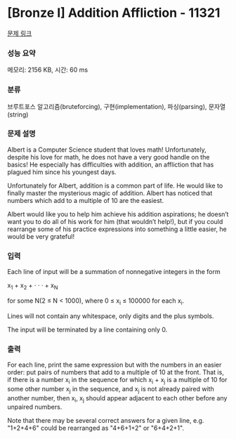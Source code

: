 # [Bronze I] Addition Affliction - 11321 

[문제 링크](https://www.acmicpc.net/problem/11321) 

### 성능 요약

메모리: 2156 KB, 시간: 60 ms

### 분류

브루트포스 알고리즘(bruteforcing), 구현(implementation), 파싱(parsing), 문자열(string)

### 문제 설명

<p>Albert is a Computer Science student that loves math! Unfortunately, despite his love for math, he does not have a very good handle on the basics! He especially has difficulties with addition, an affliction that has plagued him since his youngest days.</p>

<p>Unfortunately for Albert, addition is a common part of life. He would like to finally master the mysterious magic of addition. Albert has noticed that numbers which add to a multiple of 10 are the easiest.</p>

<p>Albert would like you to help him achieve his addition aspirations; he doesn’t want you to do all of his work for him (that wouldn’t help!), but if you could rearrange some of his practice expressions into something a little easier, he would be very grateful!</p>

### 입력 

 <p>Each line of input will be a summation of nonnegative integers in the form</p>

<p>x<sub>1</sub> + x<sub>2</sub> + · · · + x<sub>N</sub></p>

<p>for some N(2 ≤ N < 1000), where 0 ≤ x<sub>i</sub> ≤ 100000 for each x<sub>i</sub>.</p>

<p>Lines will not contain any whitespace, only digits and the plus symbols.</p>

<p>The input will be terminated by a line containing only 0.</p>

### 출력 

 <p>For each line, print the same expression but with the numbers in an easier order: put pairs of numbers that add to a multiple of 10 at the front. That is, if there is a number x<sub>i</sub> in the sequence for which x<sub>i</sub> + x<sub>j</sub> is a multiple of 10 for some other number x<sub>j</sub> in the sequence, and x<sub>j</sub> is not already paired with another number, then x<sub>i</sub>, x<sub>j</sub> should appear adjacent to each other before any unpaired numbers.</p>

<p>Note that there may be several correct answers for a given line, e.g. "1+2+4+6" could be rearranged as "4+6+1+2" or "6+4+2+1".</p>

